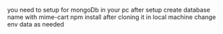 you need to setup for mongoDb in your pc after setup create database name with mime-cart 
npm install after cloning it in local machine 
change env data as needed

